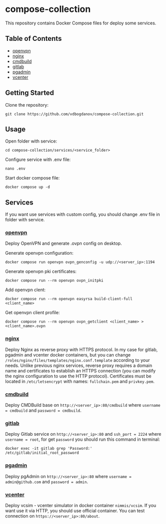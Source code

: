 # compose-collection

This repository contains Docker Compose files for deploy some services.

## Table of Contents
- [openvpn](#openvpn)
- [nginx](#nginx)
- [cmdbuild](#cmdbuild)
- [gitlab](#gitlab)
- [pgadmin](#pgadmin)
- [vcenter](#vcenter)

## Getting Started

Clone the repository:

```
git clone https://github.com/vdbogdanov/compose-collection.git
```

## Usage

Open folder with service:

```
cd compose-collection/services/<service_folder>
```

Configure service with .env file:

```
nano .env
```

Start docker compose file:

```
docker compose up -d
``` 

## Services

If you want use services with custom config, you should change .env file in folder with service.

### [openvpn](services/openvpn/)

Deploy OpenVPN and generate .ovpn config on desktop.

Generate openvpn configuration:

```
docker compose run openvpn ovpn_genconfig -u udp://<server_ip>:1194
```

Generate openvpn pki certificates:

```
docker compose run --rm openvpn ovpn_initpki
```

Add openvpn clent:

```
docker compose run --rm openvpn easyrsa build-client-full <client_name>
```

Get openvpn client profile:

```
docker compose run --rm openvpn ovpn_getclient <client_name> > <client_name>.ovpn
```

### [nginx](services/nginx/)

Deploy Nginx as reverse proxy with HTTPS protocol. In my case for gitlab, pgadmin and vcenter docker containers, but you can change `/roles/nginx/files/templates/nginx.conf.template` according to your needs. Unlike previous nginx services, reverse proxy requires a domain name and certificates to establish an HTTPS connection (you can modify the nginx configuration to use the HTTP protocol). Certificates must be located in `/etc/letsencrypt` with names: `fullchain.pem` and `privkey.pem`.

### [cmdbuild](services/cmdbuild/)

Deploy CMDBuild base on `http://<server_ip>:80/cmdbuild` where `username = cmdbuild` and `password = cmdbuild`.

### [gitlab](services/gitlab/)

Deploy Gitlab service on `http://<server_ip>:80` and `ssh_port = 2224` where `username = root`, for get `password` you should run this command in terminal:

```
docker exec -it gitlab grep 'Password:' /etc/gitlab/initial_root_password
```

### [pgadmin](services/pgadmin/)

Deploy pgAdmin on `http://<server_ip>:80` where `username = admin@github.com` and `password = admin`.

### [vcenter]()

Deploy vcsim - vcenter simulator in docker container `nimmis/vcsim`. If you want use it via HTTP, you should use official container. You can test connection on `https://<server_ip>:80/about`.